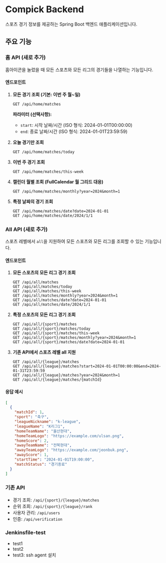 # Compick Backend

스포츠 경기 정보를 제공하는 Spring Boot 백엔드 애플리케이션입니다.

## 주요 기능

### 홈 API (새로 추가)
홈아이콘을 눌렀을 때 모든 스포츠와 모든 리그의 경기들을 나열하는 기능입니다.

#### 엔드포인트

1. **모든 경기 조회 (기본: 이번 주 월~일)**
   ```
   GET /api/home/matches
   ```
   
   **파라미터 (선택사항):**
   - `start`: 시작 날짜/시간 (ISO 형식: 2024-01-01T00:00:00)
   - `end`: 종료 날짜/시간 (ISO 형식: 2024-01-01T23:59:59)

2. **오늘 경기만 조회**
   ```
   GET /api/home/matches/today
   ```

3. **이번 주 경기 조회**
   ```
   GET /api/home/matches/this-week
   ```

4. **캘린더 월별 조회 (FullCalendar 월 그리드 대응)**
   ```
   GET /api/home/matches/monthly?year=2024&month=1
   ```

5. **특정 날짜의 경기 조회**
   ```
   GET /api/home/matches/date?date=2024-01-01
   GET /api/home/matches/date/2024/1/1
   ```

### All API (새로 추가)
스포츠 레벨에서 `all`을 지원하여 모든 스포츠와 모든 리그를 조회할 수 있는 기능입니다.

#### 엔드포인트

1. **모든 스포츠의 모든 리그 경기 조회**
   ```
   GET /api/all/matches
   GET /api/all/matches/today
   GET /api/all/matches/this-week
   GET /api/all/matches/monthly?year=2024&month=1
   GET /api/all/matches/date?date=2024-01-01
   GET /api/all/matches/date/2024/1/1
   ```

2. **특정 스포츠의 모든 리그 경기 조회**
   ```
   GET /api/all/{sport}/matches
   GET /api/all/{sport}/matches/today
   GET /api/all/{sport}/matches/this-week
   GET /api/all/{sport}/matches/monthly?year=2024&month=1
   GET /api/all/{sport}/matches/date?date=2024-01-01
   ```

3. **기존 API에서 스포츠 레벨 all 지원**
   ```
   GET /api/all/{league}/matches
   GET /api/all/{league}/matches?start=2024-01-01T00:00:00&end=2024-01-31T23:59:59
   GET /api/all/{league}/matches?year=2024&month=1
   GET /api/all/{league}/matches/{matchId}
   ```

#### 응답 예시
```json
[
  {
    "matchId": 1,
    "sport": "축구",
    "leagueNickname": "k-league",
    "leagueName": "K리그1",
    "homeTeamName": "울산현대",
    "homeTeamLogo": "https://example.com/ulsan.png",
    "homeScore": 2,
    "awayTeamName": "전북현대",
    "awayTeamLogo": "https://example.com/jeonbuk.png",
    "awayScore": 1,
    "startTime": "2024-01-01T19:00:00",
    "matchStatus": "경기종료"
  }
]
```

### 기존 API
- 경기 조회: `/api/{sport}/{league}/matches`
- 순위 조회: `/api/{sport}/{league}/rank`
- 사용자 관리: `/api/users`
- 인증: `/api/verification`

### Jenkinsfile-test
- test1
- test2
- test3: ssh agent 설치